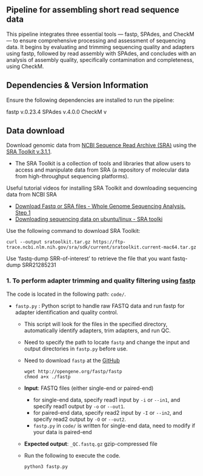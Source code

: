 ## Pipeline for assembling short read sequence data
This pipeline integrates three essential tools — fastp, SPAdes, and CheckM — to ensure comprehensive processing and assessment of sequencing data. It begins by evaluating and trimming sequencing quality and adapters using fastp, followed by read assembly with SPAdes, and concludes with an analysis of assembly quality, specifically contamination and completeness, using CheckM.

## Dependencies & Version Information
Ensure the following dependencies are installed to run the pipeline:

fastp v.0.23.4
SPAdes v.4.0.0
CheckM v

## Data download
Download genomic data from [NCBI Sequence Read Archive (SRA)](https://www.ncbi.nlm.nih.gov/sra) using the [SRA Toolkit v.3.1.1](https://github.com/ncbi/sra-tools).
- The SRA Toolkit is a collection of tools and libraries that allow users to access and manipulate data from SRA (a repository of molecular data from high-throughput sequencing platforms).

Useful tutorial videos for installing SRA Toolkit and downloading sequencing data from NCBI SRA
- [Download Fastq or SRA files - Whole Genome Sequencing Analysis. Step 1](https://www.youtube.com/watch?v=dZGf8D2WO44)
- [Downloading sequencing data on ubuntu/linux - SRA toolki](https://www.youtube.com/watch?v=E1n-Z2HDAD0)

Use the following command to download SRA Toolkit:
```
curl --output sratoolkit.tar.gz https://ftp-trace.ncbi.nlm.nih.gov/sra/sdk/current/sratoolkit.current-mac64.tar.gz
```
Use ‘fastq-dump SRR-of-interest’ to retrieve the file that you want
fastq-dump SRR21285231

### 1. To perform adapter trimming and quality filtering using [fastp](https://doi.org/10.1093/bioinformatics/bty560)
The code is located in the following path: `code/`.
- `fastp.py` : Python script to handle raw FASTQ data and run fastp for adapter identification and quality control.
  - This script will look for the files in the specified directory, automatically identify adapters, trim adapters, and run QC.
  - Need to specify the path to locate `fastp` and change the input and output directories in `fastp.py` before use.
  - Need to download `fastp` at the [GitHub](https://github.com/OpenGene/fastp)
    
    ```
    wget http://opengene.org/fastp/fastp
    chmod a+x ./fastp
    ```
  - **Input**: FASTQ files (either single-end or paired-end)
    - for single-end data, specify read1 input by `-i` or `--in1`, and specify read1 output by `-o` or `--out1`.
    - for paired-end data, specify read2 input by `-I` or `--in2`, and specify read2 output by `-O` or `--out2`.
    - `fastp.py` in `code/` is written for single-end data, need to modify if your data is paired-end
  - **Expected output**: `_QC.fastq.gz` gzip-compressed file
  - Run the following to execute the code.
    
    ```
    python3 fastp.py
    ```
